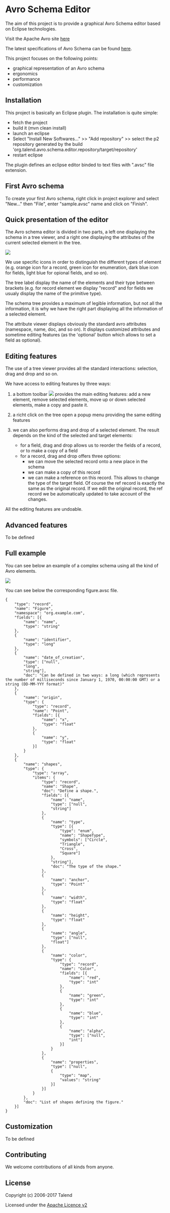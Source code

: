 # Avro Schema Editor

The aim of this project is to provide a graphical Avro Schema editor based on Eclipse technologies. 

Visit the Apache Avro site [here](https://avro.apache.org)

The latest specifications of Avro Schema can be found [here](https://avro.apache.org/docs/1.8.2/spec.html).

This project focuses on the following points:

* graphical representation of an Avro schema 
* ergonomics
* performance
* customization

## Installation

This project is basically an Eclipse plugin.
The installation is quite simple:

* fetch the project
* build it (mvn clean install)
* launch an eclipse
* Select "Install New Softwares..." >> "Add repository" >> select the p2 repository generated by the build 'org.talend.avro.schema.editor.repository/target/repository'
* restart eclipse

The plugin defines an eclipse editor binded to text files with ".avsc" file extension.


## First Avro schema

To create your first Avro schema, right click in project explorer and select "New..." then "File", enter "sample.avsc" name and click on "Finish".


## Quick presentation of the editor

The Avro schema editor is divided in two parts, a left one displaying the schema in a tree viewer, and a right one displaying the attributes of the current selected element in the tree.

![](https://github.com/Talend/avro-schema-editor/raw/master/images/sample_1.png)

We use specific icons in order to distinguish the different types of element 
(e.g. orange icon for a record, green icon for enumeration, dark blue icon for fields, light blue for opional fields, and so on).

The tree label display the name of the elements and their type between brackets 
(e.g. for record element we display "record" and for fields we usualy display the name of the primitive type).

The schema tree provides a maximum of legible information, but not all the information,
it is why we have the right part displaying all the information of a selected element.

The attribute viewer displays obviously the standard avro attributes (namespace, name, doc, and so on).
It displays customized attributes and sometime editing features (as the 'optional' button which allows to set a field as optional).

## Editing features

The use of a tree viewer provides all the standard interactions: selection, drag and drop and so on.

We have access to editing features by three ways:

1. a bottom toolbar ![](https://github.com/Talend/avro-schema-editor/raw/master/images/bottom_toolbar.png) provides the main editing features: add a new element, remove selected elements, move up or down selected elements, make a copy and paste it.

2. a richt click on the tree open a popup menu providing the same editing features

3. we can also performs drag and drop of a selected element. The result depends on the kind of the selected and target elements:
	* for a field, drag and drop allows us to reorder the fields of a record, or to make a copy of a field
	* for a record, drag and drop offers three options:
		* we can move the selected record onto a new place in the schema
		* we can make a copy of this record
		* we can make a reference on this record. This allows to change the type of the target field. Of course the ref record is exactly the same as the original record.
		If we edit the original record, the ref record we be automatically updated to take account of the changes.

All the editing features are undoable.

## Advanced features

To be defined

## Full example

You can see below an example of a complex schema using all the kind of Avro elements.

![](https://github.com/Talend/avro-schema-editor/raw/master/images/figure.png)


You can see below the corresponding figure.avsc file. 

    {
    	"type": "record",
    	"name": "Figure",
    	"namespace": "org.example.com",
    	"fields": [{
    		"name": "name",
    		"type": "string"
    	},
    	{
    		"name": "identifier",
    		"type": "long"
    	},
    	{
    		"name": "date_of_creation",
    		"type": ["null",
    		"long",
    		"string"],
    		"doc": "Can be defined in two ways: a long (which represents the number of milliseconds since January 1, 1970, 00:00:00 GMT) or a string (DD-MM-YYY format)"
    	},
    	{
    		"name": "origin",
    		"type": {
    			"type": "record",
    			"name": "Point",
    			"fields": [{
    				"name": "x",
    				"type": "float"
    			},
    			{
    				"name": "y",
    				"type": "float"
    			}]
    		}
    	},
    	{
    		"name": "shapes",
    		"type": {
    			"type": "array",
    			"items": {
    				"type": "record",
    				"name": "Shape",
    				"doc": "Define a shape.",
    				"fields": [{
    					"name": "name",
    					"type": ["null",
    					"string"]
    				},
    				{
    					"name": "type",
    					"type": [{
    						"type": "enum",
    						"name": "ShapeType",
    						"symbols": ["Circle",
    						"Triangle",
    						"Cross",
    						"Square"]
    					},
    					"string"],
    					"doc": "The type of the shape."
    				},
    				{
    					"name": "anchor",
    					"type": "Point"
    				},
    				{
    					"name": "width",
    					"type": "float"
    				},
    				{
    					"name": "height",
    					"type": "float"
    				},
    				{
    					"name": "angle",
    					"type": ["null",
    					"float"]
    				},
    				{
    					"name": "color",
    					"type": {
    						"type": "record",
    						"name": "Color",
    						"fields": [{
    							"name": "red",
    							"type": "int"
    						},
    						{
    							"name": "green",
    							"type": "int"
    						},
    						{
    							"name": "blue",
    							"type": "int"
    						},
    						{
    							"name": "alpha",
    							"type": ["null",
    							"int"]
    						}]
    					}
    				},
    				{
    					"name": "properties",
    					"type": ["null",
    					{
    						"type": "map",
    						"values": "string"
    					}]
    				}]
    			}
    		},
    		"doc": "List of shapes defining the figure."
    	}]
    }

## Customization

To be defined

## Contributing

We welcome contributions of all kinds from anyone.

## License

Copyright (c) 2006-2017 Talend

Licensed under the [Apache Licence v2](https://www.apache.org/licenses/LICENSE-2.0.txt)
